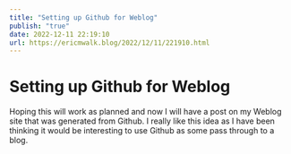 ```yaml
---
title: "Setting up Github for Weblog"
publish: "true"
date: 2022-12-11 22:19:10
url: https://ericmwalk.blog/2022/12/11/221910.html
---
```

<h1>Setting up Github for Weblog</h1>
<p>Hoping this will work as planned and now I will have a post on my Weblog site that was generated from Github. I really like this idea as I have been thinking it would be interesting to use Github as some pass through to a blog.</p>